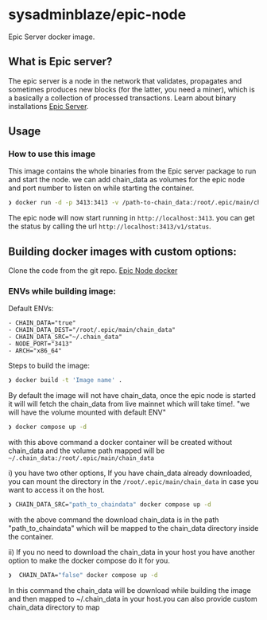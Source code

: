 # sysadminblaze/epic-node

Epic Server docker image.


## What is Epic server?

The epic server is a node in the network that validates, propagates and sometimes produces new blocks (for the latter, you need a miner), which is a basically a collection of processed transactions. Learn about binary installations [Epic Server](https://github.com/EpicCash/epic).

## Usage

### How to use this image

This image contains the whole binaries from the Epic server package to run and start the node. we can add chain_data as volumes for the epic node and port number to listen on while starting the container.

```sh
❯ docker run -d -p 3413:3413 -v /path-to-chain_data:/root/.epic/main/chain_data sysadminblaze/epic-node
```

The epic node will now start running in  `http://localhost:3413`. you can get the status by calling the url  `http://localhost:3413/v1/status`.

## Building docker images with custom options:

Clone the code from the git repo. [Epic Node docker](https://gitlab.com/epic-cash1/epic-node-dockerisation)

### ENVs while building image: <br>
  Default ENVs:

    - CHAIN_DATA="true"
    - CHAIN_DATA_DEST="/root/.epic/main/chain_data"
    - CHAIN_DATA_SRC="~/.chain_data" 
    - NODE_PORT="3413" 
    - ARCH="x86_64"

Steps to build the image:

```sh
❯ docker build -t 'Image name' . 
```

By default the image will not have chain_data, once the epic node is started it will will fetch the chain_data from live mainnet which will take time!.
"we will have the volume mounted with default ENV"

  ```sh
  ❯ docker compose up -d 
  ```
  with this above command a docker container will be created without chain_data and the volume path mapped will be `~/.chain_data:/root/.epic/main/chain_data`

  i) you have two other options, If you have chain_data already downloaded, you can mount the directory in the `/root/.epic/main/chain_data` in case you want to access it on the host.

  ```sh
  ❯ CHAIN_DATA_SRC="path_to_chaindata" docker compose up -d 
  ```
  with the above command the download chain_data is in the path "path_to_chaindata" which will be mapped to the chain_data directory inside the container.

  ii) If you no need to download the chain_data in your host you have another option to make the docker compose do it for you.

  ```sh
❯  CHAIN_DATA="false" docker compose up -d
```
  In this command the chain_data will be download while building the image and then mapped to ~/.chain_data in your host.you can also provide custom chain_data directory to map

